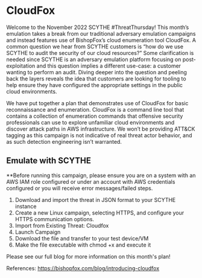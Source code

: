 # CloudFox

Welcome to the November 2022 SCYTHE #ThreatThursday! This month’s emulation takes a break from our traditional adversary emulation campaigns and instead features use of BishopFox’s cloud enumeration tool CloudFox. A common question we hear from SCYTHE customers is “how do we use SCYTHE to audit the security of our cloud resources?” Some clarification is needed since SCYTHE is an adversary emulation platform focusing on post-exploitation and this question implies a different use-case: a customer wanting to perform an audit. Diving deeper into the question and peeling back the layers reveals the idea that customers are looking for tooling to help ensure they have configured the appropriate settings in the public cloud environments.

We have put together a plan that demonstrates use of CloudFox for basic reconnaissance and enumeration. CloudFox is a command line tool that contains a collection of enumeration commands that offensive security professionals can use to explore unfamiliar cloud environments and discover attack paths in AWS infrastructure. We won’t be providing ATT&CK tagging as this campaign is not indicative of real threat actor behavior, and as such detection engineering isn’t warranted. 


## Emulate with SCYTHE

**Before running this campaign, please ensure you are on a system with an AWS IAM role configured or under an account with AWS credentials configured or you will receive error messages/failed steps.

1. Download and import the threat in JSON format to your SCYTHE instance
2. Create a new Linux campaign, selecting HTTPS, and configure your HTTPS communication options.
3. Import from Existing Threat: Cloudfox
4. Launch Campaign
5. Download the file and transfer to your test device/VM
6. Make the file executable with chmod +x and execute it

Please see our full blog for more information on this month's plan!

References:
https://bishopfox.com/blog/introducing-cloudfox

